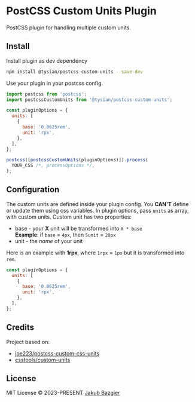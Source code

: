 # PostCSS Custom Units Plugin

PostCSS plugin for handling multiple custom units.

## Install

Install plugin as dev dependency

```sh
npm install @tysian/postcss-custom-units --save-dev
```

Use your plugin in your postcss config.

```js
import postcss from 'postcss';
import postcssCustomUnits from '@tysian/postcss-custom-units';

const pluginOptions = {
  units: [
    {
      base: '0.0625rem',
      unit: 'rpx',
    },
  ],
};

postcss([postcssCustomUnits(pluginOptions)]).process(
  YOUR_CSS /*, processOptions */,
);
```

## Configuration

The custom units are defined inside your plugin config. You **CAN'T** define or update them using css variables.
In plugin options, pass `units` as array, with custom units.
Custom unit has two properties:

- base - your **X** unit will be transformed into `X * base` <br />**Example**: if `base` = `4px`, then `5unit` = `20px`
- unit - the _name_ of your unit

Here is an example with **1rpx**, where `1rpx` = `1px` but it is transformed into `rem`.

```js
const pluginOptions = {
  units: [
    {
      base: '0.0625rem',
      unit: 'rpx',
    },
  ],
};
```

## Credits

Project based on:

- [joe223/postcss-custom-css-units](https://github.com/joe223/postcss-custom-css-units)
- [csstools/custom-units](https://github.com/csstools/custom-units/)

## License

MIT License &copy; 2023-PRESENT [Jakub Bazgier](https://github.com/tysian)

